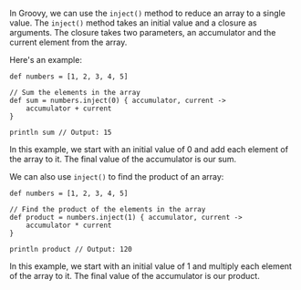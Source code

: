 In Groovy, we can use the `inject()` method to reduce an array to a single value. The `inject()` method takes an initial value and a closure as arguments. The closure takes two parameters, an accumulator and the current element from the array.

Here's an example:

```
def numbers = [1, 2, 3, 4, 5]

// Sum the elements in the array
def sum = numbers.inject(0) { accumulator, current ->
    accumulator + current
}

println sum // Output: 15
```

In this example, we start with an initial value of 0 and add each element of the array to it. The final value of the accumulator is our sum.

We can also use `inject()` to find the product of an array:

```
def numbers = [1, 2, 3, 4, 5]

// Find the product of the elements in the array
def product = numbers.inject(1) { accumulator, current ->
    accumulator * current
}

println product // Output: 120
```

In this example, we start with an initial value of 1 and multiply each element of the array to it. The final value of the accumulator is our product.